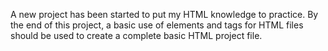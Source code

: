 A new project has been started to put my HTML knowledge to practice. By the end of this project, a basic use of elements and tags for HTML files should be used to create a complete basic HTML project file.

